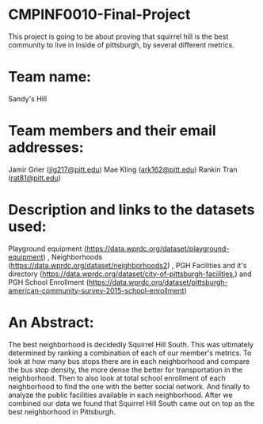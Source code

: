 # CMPINF0010-Final-Project

This project is going to be about proving that squirrel hill is the best community to live in inside of pittsburgh, by several different metrics.

# Team name:
Sandy's Hill

# Team members and their email addresses: 
Jamir Grier (jlg217@pitt.edu) Mae Kling (ark162@pitt.edu) Rankin Tran (rat81@pitt.edu)

# Description and links to the datasets used:
Playground equipment (https://data.wprdc.org/dataset/playground-equipment) , Neighborhoods (https://data.wprdc.org/dataset/neighborhoods2) , PGH Facilities and it's directory (https://data.wprdc.org/dataset/city-of-pittsburgh-facilities,) and PGH School Enrollment (https://data.wprdc.org/dataset/pittsburgh-american-community-survey-2015-school-enrollment)

# An Abstract: 
The best neighborhood is decidedly Squirrel Hill South. This was ultimately determined by ranking a combination of each of our member's metrics. To look at how many bus stops there are in each neighborhood and compare the bus stop density, the more dense the better for transportation in the neighborhood. Then to also look at total school enrollment of each neighborhood to find the one with the better social network. And finally to analyze the public facilities available in each neighborhood. After we combined our data we found that Squirrel Hill South came out on top as the best neighborhood in Pittsburgh.
